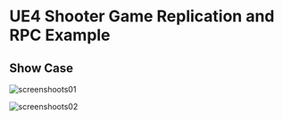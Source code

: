 
# UE4 Shooter Game Replication and RPC Example

## Show Case

![screenshoots01](./project/FPS/screenshots/screenshots-01.gif)

![screenshoots02](./project/FPS/screenshots/screenshots-02.gif)